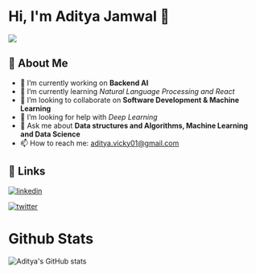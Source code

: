 # Hi, I'm Aditya Jamwal 👋

![](https://komarev.com/ghpvc/?username=your-github-username&style=for-the-badge&color=blueviolet)


## 🚀 About Me

- 🔭 I’m currently working on **Backend AI**
- 🌱 I’m currently learning *Natural Language Processing and React*
- 👯 I’m looking to collaborate on **Software Development & Machine Learning**
- 🤔 I’m looking for help with *Deep Learning*
- 💬 Ask me about **Data structures and Algorithms, Machine Learning and Data Science**
- 📫 How to reach me: aditya.vicky01@gmail.com

## 🔗 Links
[![linkedin](https://img.shields.io/badge/linkedin-0A66C2?style=for-the-badge&logo=linkedin&logoColor=white)](https://www.linkedin.com/in/aditya-jamwal-aa6007206/)

[![twitter](https://img.shields.io/badge/twitter-1DA1F2?style=for-the-badge&logo=twitter&logoColor=white)](https://twitter.com/AdityaJamwal02)

# Github Stats
![Aditya's GitHub stats](https://github-readme-stats.vercel.app/api?username=adityajamwal02&show_icons=true&theme=dark)

